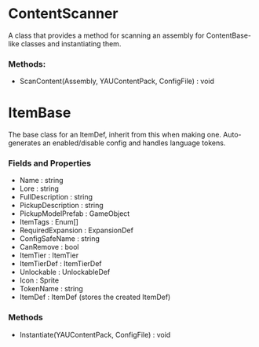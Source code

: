 # ContentScanner
A class that provides a method for scanning an assembly for ContentBase-like classes and instantiating them.

### Methods:
* ScanContent(Assembly, YAUContentPack, ConfigFile) : void

# ItemBase
The base class for an ItemDef, inherit from this when making one. Auto-generates an enabled/disable config and handles language tokens.

### Fields and Properties
* Name : string
* Lore : string
* FullDescription : string
* PickupDescription : string
* PickupModelPrefab : GameObject
* ItemTags : Enum[]
* RequiredExpansion : ExpansionDef
* ConfigSafeName : string
* CanRemove : bool
* ItemTier : ItemTier
* ItemTierDef : ItemTierDef
* Unlockable : UnlockableDef
* Icon : Sprite
* TokenName : string
* ItemDef : ItemDef (stores the created ItemDef)


### Methods
* Instantiate(YAUContentPack, ConfigFile) : void
